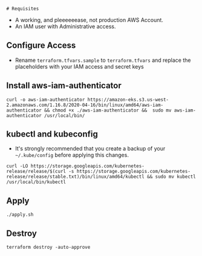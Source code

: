     # Requisites

- A working, and pleeeeeease, not production AWS Account.
- An IAM user with Administrative access.

## Configure Access

- Rename `terraform.tfvars.sample` to `terraform.tfvars` and replace the placeholders with your IAM access and secret keys

## Install aws-iam-authenticator

`curl -o aws-iam-authenticator https://amazon-eks.s3.us-west-2.amazonaws.com/1.16.8/2020-04-16/bin/linux/amd64/aws-iam-authenticator &&
chmod +x ./aws-iam-authenticator && 
sudo mv aws-iam-authenticator /usr/local/bin/`

## kubectl and kubeconfig

- It's strongly recommended that you create a backup of your `~/.kube/config` before applying this changes.

`curl -LO https://storage.googleapis.com/kubernetes-release/release/$(curl -s https://storage.googleapis.com/kubernetes-release/release/stable.txt)/bin/linux/amd64/kubectl && sudo mv kubectl /usr/local/bin/kubectl`

## Apply

`./apply.sh`

## Destroy

`terraform destroy -auto-approve`
